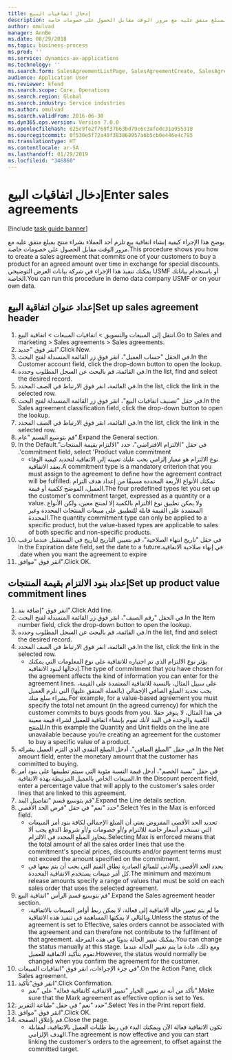 ```yaml
---
title: إدخال اتفاقيات البيع
description: يوضح هذا الإجراء كيفية إنشاء اتفاقية بيع تلزم أحد العملاء بشراء منتج بمبلغ متفق عليه مع مرور الوقت مقابل الحصول على خصومات خاصة.
author: omulvad
manager: AnnBe
ms.date: 08/29/2018
ms.topic: business-process
ms.prod: ''
ms.service: dynamics-ax-applications
ms.technology: ''
ms.search.form: SalesAgreementListPage, SalesAgreementCreate, SalesAgreement, InventItemIdLookupSimple, AgreementConfirmRunForm, SrsReportViewerForm
audience: Application User
ms.reviewer: kfend
ms.search.scope: Core, Operations
ms.search.region: Global
ms.search.industry: Service industries
ms.author: omulvad
ms.search.validFrom: 2016-06-30
ms.dyn365.ops.version: Version 7.0.0
ms.openlocfilehash: 025c9fe2f769f37b63bd79c6c3afedc31a955310
ms.sourcegitcommit: 0f530e5f72a40f383868957a6b5cb0e446e4c795
ms.translationtype: HT
ms.contentlocale: ar-SA
ms.lasthandoff: 01/29/2019
ms.locfileid: "346860"
---
```

# <a name="enter-sales-agreements"></a><span data-ttu-id="c8b5f-103">إدخال اتفاقيات البيع</span><span class="sxs-lookup"><span data-stu-id="c8b5f-103">Enter sales agreements</span></span>

[!include [task guide banner](../../includes/task-guide-banner.md)]

<span data-ttu-id="c8b5f-104">يوضح هذا الإجراء كيفية إنشاء اتفاقية بيع تلزم أحد العملاء بشراء منتج بمبلغ متفق عليه مع مرور الوقت مقابل الحصول على خصومات خاصة.</span><span class="sxs-lookup"><span data-stu-id="c8b5f-104">This procedure shows you how to create a sales agreement that commits one of your customers to buy a product for an agreed amount over time in exchange for special discounts.</span></span> <span data-ttu-id="c8b5f-105">يمكنك تنفيذ هذا الإجراء في شركة بيانات العرض التوضيحي USMF أو باستخدام بياناتك الخاصة.</span><span class="sxs-lookup"><span data-stu-id="c8b5f-105">You can run this procedure in demo data company USMF or on your own data.</span></span>


## <a name="set-up-sales-agreement-header"></a><span data-ttu-id="c8b5f-106">إعداد عنوان اتفاقية البيع</span><span class="sxs-lookup"><span data-stu-id="c8b5f-106">Set up sales agreement header</span></span>
1. <span data-ttu-id="c8b5f-107">انتقل إلى المبيعات والتسويق > اتفاقيات المبيعات > اتفاقية البيع.</span><span class="sxs-lookup"><span data-stu-id="c8b5f-107">Go to Sales and marketing > Sales agreements > Sales agreements.</span></span>
2. <span data-ttu-id="c8b5f-108">انقر فوق "جديد".</span><span class="sxs-lookup"><span data-stu-id="c8b5f-108">Click New.</span></span>
3. <span data-ttu-id="c8b5f-109">في الحقل "حساب العميل"، انقر فوق زر القائمة المنسدلة لفتح البحث.</span><span class="sxs-lookup"><span data-stu-id="c8b5f-109">In the Customer account field, click the drop-down button to open the lookup.</span></span>
4. <span data-ttu-id="c8b5f-110">في القائمة، قم بالبحث عن السجل المطلوب وحدده.</span><span class="sxs-lookup"><span data-stu-id="c8b5f-110">In the list, find and select the desired record.</span></span>
5. <span data-ttu-id="c8b5f-111">في القائمة، انقر فوق الارتباط في الصف المحدد.</span><span class="sxs-lookup"><span data-stu-id="c8b5f-111">In the list, click the link in the selected row.</span></span>
6. <span data-ttu-id="c8b5f-112">في حقل "تصنيف اتفاقيات البيع"، انقر فوق زر القائمة المنسدلة لفتح البحث.</span><span class="sxs-lookup"><span data-stu-id="c8b5f-112">In the Sales agreement classification field, click the drop-down button to open the lookup.</span></span>
7. <span data-ttu-id="c8b5f-113">في القائمة، انقر فوق الارتباط في الصف المحدد.</span><span class="sxs-lookup"><span data-stu-id="c8b5f-113">In the list, click the link in the selected row.</span></span>
8. <span data-ttu-id="c8b5f-114">قم بتوسيع القسم "عام".</span><span class="sxs-lookup"><span data-stu-id="c8b5f-114">Expand the General section.</span></span>
9. <span data-ttu-id="c8b5f-115">في حقل "الالتزام الافتراضي"، حدد "‏‫الالتزام بقيمة المنتجات".</span><span class="sxs-lookup"><span data-stu-id="c8b5f-115">In the Default commitment field, select 'Product value commitment'.</span></span>
    * <span data-ttu-id="c8b5f-116">نوع الالتزام هو معيار إلزامي يجب عليك تعيينه إلى الاتفاقية لتحديد كيفية الوفاء بعقد الاتفاقية.</span><span class="sxs-lookup"><span data-stu-id="c8b5f-116">A commitment type is a mandatory criterion that you must assign to the agreement to define how the agreement contract will be fulfilled.</span></span> <span data-ttu-id="c8b5f-117">تمكنك الأنواع الاًربعة المحددة مسبقًا من إعداد هدف التزام العميل، الموضح ككمية أو قيمة.</span><span class="sxs-lookup"><span data-stu-id="c8b5f-117">The four predefined types let you set up the customer's commitment target, expressed as a quantity or a value.</span></span> <span data-ttu-id="c8b5f-118">ولا يمكن تطبيق نوع الالتزام بالكمية إلا لمنتج معين، ولكن الأنواع المعتمدة على القيمة قابلة للتطبيق على مبيعات المنتجات المحددة وغير المحددة.</span><span class="sxs-lookup"><span data-stu-id="c8b5f-118">The quantity commitment type can only be applied to a specific product, but the value-based types are applicable to sales of both specific and non-specific products.</span></span>  
10. <span data-ttu-id="c8b5f-119">في حقل "‏‫تاريخ انتهاء الصلاحية"، قم بتعيين التاريخ لتاريخ في المستقبل عندما ترغب في إنهاء صلاحية الاتفاقية.</span><span class="sxs-lookup"><span data-stu-id="c8b5f-119">In the Expiration date field, set the date to a future date when you want the agreement to expire.</span></span>
11. <span data-ttu-id="c8b5f-120">انقر فوق "موافق".</span><span class="sxs-lookup"><span data-stu-id="c8b5f-120">Click OK.</span></span>

## <a name="set-up-product-value-commitment-lines"></a><span data-ttu-id="c8b5f-121">إعداد بنود الالتزام بقيمة المنتجات</span><span class="sxs-lookup"><span data-stu-id="c8b5f-121">Set up product value commitment lines</span></span>
1. <span data-ttu-id="c8b5f-122">انقر فوق "إضافة بند".</span><span class="sxs-lookup"><span data-stu-id="c8b5f-122">Click Add line.</span></span>
2. <span data-ttu-id="c8b5f-123">في الحقل "رقم الصنف"، انقر فوق زر القائمة المنسدلة لفتح البحث.</span><span class="sxs-lookup"><span data-stu-id="c8b5f-123">In the Item number field, click the drop-down button to open the lookup.</span></span>
3. <span data-ttu-id="c8b5f-124">في القائمة، قم بالبحث عن السجل المطلوب وحدده.</span><span class="sxs-lookup"><span data-stu-id="c8b5f-124">In the list, find and select the desired record.</span></span>
4. <span data-ttu-id="c8b5f-125">في القائمة، انقر فوق الارتباط في الصف المحدد.</span><span class="sxs-lookup"><span data-stu-id="c8b5f-125">In the list, click the link in the selected row.</span></span>
    * <span data-ttu-id="c8b5f-126">يؤثر نوع الالتزام الذي تم اختياره للاتفاقية على نوع المعلومات التي يمكنك إدخالها لبنود الاتفاقية.</span><span class="sxs-lookup"><span data-stu-id="c8b5f-126">The type of commitment that you have chosen for the agreement affects the kind of information you can enter for the agreement lines.</span></span> <span data-ttu-id="c8b5f-127">على سبيل المثال، بالنسبة للاتفاقية المعتمدة على القيمة، يجب تحديد المبلغ الصافي الإجمالي (بالعملة المتفق عليها) التي تلزم العميل بشراء سلع منك.</span><span class="sxs-lookup"><span data-stu-id="c8b5f-127">For example, for a value-based agreement you must specify the total net amount (in the agreed currency) for which the customer commits to buys goods from you.</span></span> <span data-ttu-id="c8b5f-128">في هذا المثال، لا يتوفر حقلا الكمية والوحدة في البند لأنك تقوم بإنشاء اتفاقية للعميل لشراء قيمة معينة للمنتج.</span><span class="sxs-lookup"><span data-stu-id="c8b5f-128">In this example the Quantity and Unit fields on the line are unavailable because you’re creating an agreement for the customer to buy a specific value of a product.</span></span>   
5. <span data-ttu-id="c8b5f-129">في حقل "المبلغ الصافي"، أدخل المبلغ النقدي الذي التزم العميل بشرائه.</span><span class="sxs-lookup"><span data-stu-id="c8b5f-129">In the Net amount field, enter the monetary amount that the customer has committed to buying.</span></span>
6. <span data-ttu-id="c8b5f-130">في حقل "نسبة الخصم"، أدخل قيمة النسبة مئوية التي سيتم تطبيقها على بنود أمر المبيعات الخاص بالعميل المرتبطة بهذه الاتفاقية.</span><span class="sxs-lookup"><span data-stu-id="c8b5f-130">In the Discount percent field, enter a percentage value that will apply to the customer's sales order lines that are linked to this agreement.</span></span>
7. <span data-ttu-id="c8b5f-131">قم بتوسيع قسم "تفاصيل البند".</span><span class="sxs-lookup"><span data-stu-id="c8b5f-131">Expand the Line details section.</span></span>
8. <span data-ttu-id="c8b5f-132">حدد "نعم" في حقل "‏‫فرض الحد الأقصى‬".</span><span class="sxs-lookup"><span data-stu-id="c8b5f-132">Select Yes in the Max is enforced field.</span></span>
    * <span data-ttu-id="c8b5f-133">تحديد الحد الأقصى المفروض يعني أن المبلغ الإجمالي لكافة بنود أمر المبيعات التي تستخدم أسعار خاصة للالتزام و/أو خصومات و/أو شروط الدفع يجب ألا يتجاوز المبلغ المحدد في الالتزام.</span><span class="sxs-lookup"><span data-stu-id="c8b5f-133">Selecting Max is enforced means that the total amount of all the sales order lines that use the commitment's special prices, discounts and/or payment terms must not exceed the amount specified on the commitment.</span></span>  
    * <span data-ttu-id="c8b5f-134">يحدد الحد الأقصى والأدنى للمبالغ الصادرة نطاق القيم التي يجب أن يتم بيعها في كل أمر مبيعات يستخدم الاتفاقية المحددة.</span><span class="sxs-lookup"><span data-stu-id="c8b5f-134">The minimum and maximum release amounts specify a range of values that must be sold on each sales order that uses the selected agreement.</span></span>   
9. <span data-ttu-id="c8b5f-135">قم بتوسيع قسم الرأس "اتفاقية البيع".</span><span class="sxs-lookup"><span data-stu-id="c8b5f-135">Expand the Sales agreement header section.</span></span>
    * <span data-ttu-id="c8b5f-136">ما لم يتم تعيين حالة الاتفاقية إلى فعالة، لا يمكن ربط أوامر المبيعات بالاتفاقية، وبالتالي لا يمكنها المساهمة في تنفيذ هذه الاتفاقية.</span><span class="sxs-lookup"><span data-stu-id="c8b5f-136">Unless the status of the agreement is set to Effective, sales orders cannot be associated with the agreement and can therefore not contribute to the fulfilment of that agreement.</span></span> <span data-ttu-id="c8b5f-137">يمكنك تغيير الحالة يدويًا في هذه المرحلة.</span><span class="sxs-lookup"><span data-stu-id="c8b5f-137">You can change the status manually at this stage.</span></span> <span data-ttu-id="c8b5f-138">ومع ذلك، عادة ما يتم تغيير الحالة عندما تقوم بتأكيد الاتفاقية للعميل.</span><span class="sxs-lookup"><span data-stu-id="c8b5f-138">However, the status would normally be changed when you confirm the agreement for the customer.</span></span>  
10. <span data-ttu-id="c8b5f-139">في جزء الإجراءات، انقر فوق "اتفاقيات المبيعات".</span><span class="sxs-lookup"><span data-stu-id="c8b5f-139">On the Action Pane, click Sales agreement.</span></span>
11. <span data-ttu-id="c8b5f-140">انقر فوق"تأكيد".</span><span class="sxs-lookup"><span data-stu-id="c8b5f-140">Click Confirmation.</span></span>
    * <span data-ttu-id="c8b5f-141">تأكد من أنه تم تعيين الخيار "تمييز الاتفاقية كاتفاقية فعالة" على "نعم".</span><span class="sxs-lookup"><span data-stu-id="c8b5f-141">Make sure that the Mark agreement as effective option is set to Yes.</span></span>  
12. <span data-ttu-id="c8b5f-142">حدد "نعم" في حقل "طباعة التقرير‬".</span><span class="sxs-lookup"><span data-stu-id="c8b5f-142">Select Yes in the Print report field.</span></span>
13. <span data-ttu-id="c8b5f-143">انقر فوق "موافق".</span><span class="sxs-lookup"><span data-stu-id="c8b5f-143">Click OK.</span></span>
14. <span data-ttu-id="c8b5f-144">قم بإغلاق الصفحة.</span><span class="sxs-lookup"><span data-stu-id="c8b5f-144">Close the page.</span></span>
    * <span data-ttu-id="c8b5f-145">تكون الاتفاقية فعالة الآن ويمكنك البدء في ربط طلبات العميل بالاتفاقية، لمقابلة الهدف الإلزامي.</span><span class="sxs-lookup"><span data-stu-id="c8b5f-145">The agreement is now effective and you can start linking the customer's orders to the agreement, to offset against the committed target.</span></span>  

